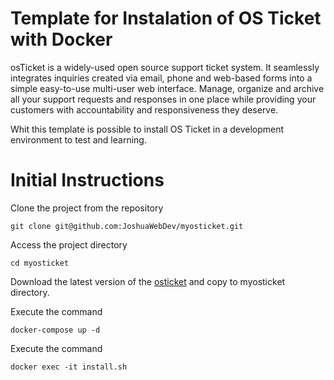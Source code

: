 # Template for Instalation of OS Ticket with Docker

osTicket is a widely-used open source support ticket system. It seamlessly integrates inquiries created via email, phone and web-based forms into a simple easy-to-use multi-user web interface. Manage, organize and archive all your support requests and responses in one place while providing your customers with accountability and responsiveness they deserve.

Whit this template is possible to install OS Ticket in a development environment to test and learning.

# Initial Instructions

Clone the project from the repository

```
git clone git@github.com:JoshuaWebDev/myosticket.git
```

Access the project directory

```
cd myosticket
```

Download the latest version of the [osticket](https://osticket.com/download/) and copy to myosticket directory.

Execute the command

```
docker-compose up -d
```

Execute the command

```
docker exec -it install.sh
```